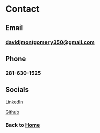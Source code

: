 # Contact

## Email

### davidjmontgomery350@gmail.com

## Phone

### 281-630-1525

## Socials

[LinkedIn](https://www.linkedin.com/in/david-montgomery-00ab051b5/)

[Github](https://github.com/davxdm)

### Back to [Home](/)
